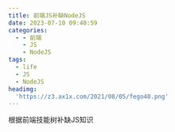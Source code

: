 ```yaml
---
title: 前端JS补缺NodeJS
date: 2023-07-10 09:40:59
categories:
  - - 前端
    - JS
    - NodeJS
tags:
  - life
  - JS
  - NodeJS
headimg:
  'https://z3.ax1x.com/2021/08/05/fego40.png'
---
```


根据前端技能树补缺JS知识

<!-- more -->

